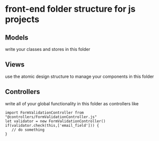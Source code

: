 # front-end folder structure for js projects

## Models

write your classes and stores in this folder

## Views

use the atomic design structure to manage your components in this folder

## Controllers

write all of your global functionality in this folder as controllers like 

```
import FormValidationController from "@controllers/FormValidationController.js"
let validator = new FormValidationController()
if(validator.check(this,['email_field'])) {
   // do something
}
```